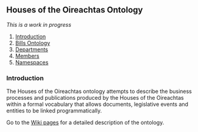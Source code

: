 
## Houses of the Oireachtas Ontology

*This is a work in progress*

1. [Introduction](#introduction)
1. [Bills Ontology](bills/README.md)
1. [Departments](departments/README.md)
2. [Members](members/README.md)
2. [Namespaces](#namespaces)


### Introduction

The Houses of the Oireachtas ontology attempts to describe the business processes and publications produced by the Houses of the Oireachtas within a formal vocabulary that allows documents, legislative events and entities to be linked programmatically.

Go to the [Wiki pages](/wiki) for a detailed description of the ontology.
